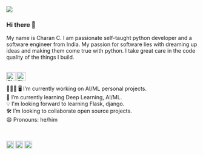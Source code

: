 <img  src="https://www.canva.com/design/DAEdoMbXwd8/view?utm_content=DAEdoMbXwd8&utm_campaign=designshare&utm_medium=link&utm_source=publishsharelink">


### Hi there 👋

My name is Charan C. I am passionate self-taught python developer and a software engineer from India. My passion for software lies with dreaming up ideas and making them come true with python. I take great care in the code quality of the things I build.

<br />
<a href="https://www.linkedin.com/in/charan-c/">
  <img align="left" alt="Charan C | LinkedIn" width="24px" src="https://pngimg.com/uploads/linkedIn/linkedIn_PNG38.png" />
</a>
<a href="https://jovian.ai/charanc1996">
  <img align="left" alt="Charan C | Jovian.ai" width="24px" src="https://avatars.githubusercontent.com/u/46194244?s=200&v=4" />
</a>

<br />
<br />
👨🏻‍💼 🖥   I’m currently working on AI/ML personal projects.
<br/>
🌱    I’m currently learning Deep Learning, AI/ML.
<br/>
💡     I'm looking forward to learning Flask, django.
<br/>
🛠     I’m looking to collaborate open source projects.

<br/>
😄    Pronouns: he/him
<br/>

<br />
<br />

<code><img height="20" src="https://cdn.icon-icons.com/icons2/112/PNG/512/python_18894.png"></code>
<code><img height="20" src="https://cdn.icon-icons.com/icons2/2415/PNG/512/c_original_logo_icon_146611.png"></code>
<code><img height="20" src="https://cdn.icon-icons.com/icons2/2107/PNG/512/file_type_cpp_icon_130670.png"></code>





